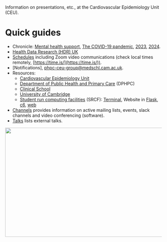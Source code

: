 Information on presentations, etc., at the Cardiovascular Epidemiology Unit (CEU).

# Quick guides

* Chronicle: [Mental health support](mhs.md), [The COVID-19 pandemic](COVID-19.md), [2023](2023.md), [2024](2024.md).
* [Health Data Research (HDR) UK](HDR-UK.md)
* [Schedules](schedules.md) including Zoom video communications (check local times remotely, [https://time.is/](https://time.is/)).
* [Notifications], <a href="mailto:phpc-ceu-group@medschl.cam.ac.uk">phpc-ceu-group@medschl.cam.ac.uk</a>.
* Resources: 
    - [Cardiovascular Epidemiology Unit](CEU.md)
    - [Department of Public Health and Primary Care](DPHPC.md) (DPHPC)
    - [Clinical School](School.md)
    - [University of Cambridge](University.md)
    - [Student run computing facilities](https://www.srcf.net) (SRCF): [Terminal](https://www.srcf.net/terminal/), Website in [Flask](Flask.md), [c6](c6.md), [web](web.md)
* [Channels](channels.md) provides information on active mailing lists, events, slack channels and video conferencing (software).
* [Talks](talks.md) lists external talks.

<a href="http://phdcomics.com/comics/archive.php?comicid=719"> <img src="http://phdcomics.com/comics/archive/phd060406s.gif" width="860" height="350" align="right"> </a>
